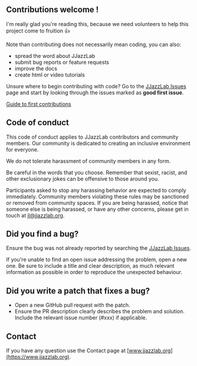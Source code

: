 ## Contributions welcome !

I'm really glad you're reading this, because we need volunteers to help this project come to fruition :+1:

Note than contributing does not necessarily mean coding, you can also:

- spread the word about JJazzLab
- submit bug reports or feature requests
- improve the docs
- create html or video tutorials

Unsure where to begin contributing with code? Go to the [JJazzLab Issues](https://github.com/jjazzboss/JJazzLab/issues) page and 
start by looking through the issues marked as **good first issue**.

[Guide to first contributions](https://github.com/firstcontributions/first-contributions/blob/master/README.md)

## Code of conduct

This code of conduct applies to JJazzLab contributors and community members. Our community is dedicated to creating an inclusive environment for everyone. 

We do not tolerate harassment of community members in any form. 

Be careful in the words that you choose. Remember that sexist, racist, and other exclusionary jokes can be offensive to those around you. 

Participants asked to stop any harassing behavior are expected to comply immediately. Community members violating these rules may be sanctioned or removed from community spaces. If you are being harassed, notice that someone else is being harassed, or have any other concerns, please get in touch at jl@jjazzlab.org.

## Did you find a bug?

Ensure the bug was not already reported by searching the [JJazzLab Issues](https://github.com/jjazzboss/JJazzLab/issues).

If you're unable to find an open issue addressing the problem, open a new one. Be sure to include a title and clear description, 
as much relevant information as possible in order to reproduce the unexpected behaviour.

## Did you write a patch that fixes a bug?

- Open a new GitHub pull request with the patch.
- Ensure the PR description clearly describes the problem and solution. Include the relevant issue number (#xxx) if applicable.
    
## Contact

If you have any question use the Contact page at [www.jjazzlab.org](https://www.jjazzlab.org).


